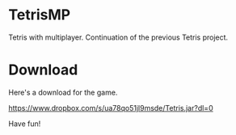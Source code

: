 # TetrisMP
Tetris with multiplayer. Continuation of the previous Tetris project.

# Download
Here's a download for the game.

https://www.dropbox.com/s/ua78qo51jl9msde/Tetris.jar?dl=0

Have fun!
